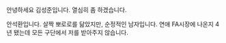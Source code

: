 안녕하세요 김성준입니다.
열심히 좀 하겠습니다.

안석환입니다. 살짝 뽀로로를 닮았지만, 순정적인 남자입니다.
연애 FA시장에 나온지 4년 됐는데 모든 구단에서 저를 받아주지 않습니다.
